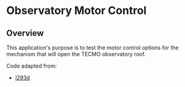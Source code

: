 # Observatory Motor Control

## Overview
This application's purpose is to test the motor control options for the mechanism that will open the TECMO observatory roof.

Code adapted from:
* [l293d](https://github.com/jmsv/l293d/blob/master/docs/methods/clockwise-anticlockwise.md)
